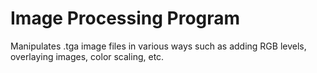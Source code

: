 # Image Processing Program
Manipulates .tga image files in various ways such as adding RGB levels, overlaying images, color scaling, etc.
